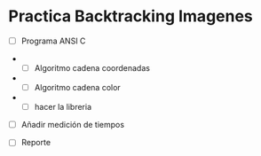 # Practica Backtracking Imagenes
- [ ] Programa ANSI C
- - [ ] Algoritmo cadena coordenadas
- - [ ] Algoritmo cadena color
- - [ ] hacer la libreria
- [ ] Añadir medición de tiempos

- [ ] Reporte
